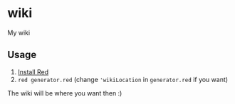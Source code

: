 # wiki
My wiki

## Usage

1. [Install Red](https://www.red-lang.org/p/download.html)
2. `red generator.red` (change `'wikiLocation` in `generator.red` if you want)

The wiki will be where you want then :) 
